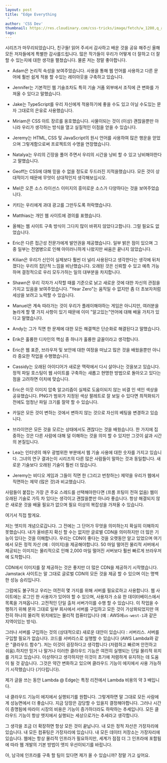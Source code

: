```yaml
---
layout: post
title: "Edge Everything
 "
author: 'CSS Dev'
thumbnail: https://res.cloudinary.com/css-tricks/image/fetch/w_1200,q_auto,f_auto/https://css-tricks.com/wp-content/uploads/2020/12/Screen-Shot-2020-12-22-at-1.33.47-PM.png
tags: 
---
```



시리즈가 마무리되었습니다, 친구들!
 읽어 주셔서 감사하고 배운 것을 공유 해주신 올해 모든 저자들에게 특별한 감사를드립니다.
 많은 작가들이 우리가 어떻게 더 잘하고 더 잘할 수 있는지에 대한 생각을 펼쳤습니다. 물론 저는 정말 좋아합니다.
 

- Adam은 논리적 속성을 보여주었습니다. 사용을 통해 웹 언어를 사용하고 다른 문어에 훨씬 쉽게 적용 할 수있는 레이아웃을 구축하고 있습니다.
 
- Jennifer는 기본적인 웹 기술조차도 특히 기술 거품 외부에서 조직에 큰 변화를 가져올 수 있다고 말했습니다.
 
- Jake는 TypeScript를 우리 자신에게 적용하기에 좋을 수도 있고 아닐 수도있는 문자 그대로의 은유로 사용했습니다.
 
- Miriam은 CSS 아트 장르를 옹호했습니다.
 사물이되는 것이 (이상) 괜찮을뿐만 아니라 우리가 생각하는 방식을 열고 실질적인 이점을 얻을 수 있습니다.
 
- Jeremy는 HTML, CSS 및 JavaScript의 원시 언어를 사용하여 많은 행운을 얻었으며 그렇게함으로써 프로젝트의 수명을 연장했습니다.
 
- Natalya는 우리의 긴장을 풀어 주면서 우리의 시간을 낭비 할 수 있고 낭비해야한다고 말했습니다.
 
- Geoff는 CSS에 대해 믿을 수 없을 정도로 두드러진 지적을했습니다.
 모든 것이 상대적이기 때문에 무엇이 상대적인지 생각해보십시오.
 
- Mel은 오픈 소스 라이선스 이미지의 흥미로운 소스가 다양하다는 것을 보여주었습니다.
 
- 키티는 우리에게 과대 광고를 그만두도록 허락했습니다.
 
- Matthias는 개인 웹 사이트에 경의를 표했습니다.
 
- 올해는 웹 사이트 구축 방식이 그다지 많이 바뀌지 않았다고합니다. 그럴 필요도 없었습니다.
 
- Eric은 다른 접근성 전문가에게 발언권을 제공했습니다.
 일부 밝은 점이 있으며 그중 일부는 전염병으로 인해 아이러니하게 나왔지만 싸움은 끝나지 않았습니다.
 
- Kilian은 우리가 신인이 실제보다 훨씬 더 널리 사용된다고 생각한다는 생각에 뒤처 졌다는 우리의 집단적 느낌을 비난했습니다.
 오래된 것은 신뢰할 수 있고 예측 가능하며 결정적으로 우리 모두가하는 일의 대부분을 차지합니다.
 
- Shawn은 우리 각자가 시작할 때를 기준으로 낡고 새로운 것에 대한 자신의 관점을 가지고 있음을 보여주었습니다.
 "Year Zero"는 움직일 수 없지만 좀 더 초보자처럼 세상을 보려고 노력할 수 있습니다.
 
- Manuel은 계속 따라가는 것이 우리가 플레이해야하는 게임은 아니지만, 여러분을 놀라게 할 몇 가지 사항이 있기 때문에 이미 "알고있는"언어에 대해 배울 가치가 있다고 말했습니다.
 
- Andy는 그가 직면 한 문제에 대한 모든 해결책은 단순화로 해결된다고 말했습니다.
 
- Erik은 훌륭한 디자인의 핵심 중 하나가 훌륭한 글꼴이라고 생각합니다.
 
- Eric은 웹 표준, 브라우저 및 보안에 대한 여정을 떠났고 많은 것을 배웠을뿐만 아니라 중요한 작업을 수행했습니다.
 
- Cassidy는 오래된 아이디어가 새로운 맥락에서 다시 살아나는 것을보고 있습니다. 정적 파일 호스팅이 웹 사이트를 구축하는 새롭고 현명한 방법으로 돌아오고 있다는 점을 고려하면 이치에 맞습니다.
 
- Eric은 이웃 이미지 압축 알고리즘이 실제로 도움이되지 않는 비결 인 색인 색상을 공유했습니다.
 PNG가 범위가 지정된 색상 팔레트로 잘 보일 수 있다면 최적화되기 전에도 엄청난 파일 크기를 절약 할 수 있습니다.
 
- 카일은 모든 것이 변하는 것에서 변하지 않는 것으로 자신의 베팅을 변경하고 있습니다.
 
- 브라이언은 모든 것을 모르는 상태에서도 괜찮다는 것을 배웠습니다.
 한 가지에 집중하는 것은 다른 사람에 대해 덜 이해하는 것을 의미 할 수 있지만 그것이 삶과 시간의 본질입니다.
 
- Lea는 인터넷의 매우 광범위한 부분에서 웹 기술 사용에 대한 숫자를 가지고 있습니다.
 그녀의 연구 결과는이 시리즈의 다른 많은 사람들이 말하는 것과 동일합니다. 새로운 기술보다 오래된 기술이 훨씬 더 많습니다.
 
- Jeremy는 비디오 게임과 그들이 직면 한 (그리고 번창하는) 제약을 우리가 웹에서 직면하는 제약 (많은 것)과 비교했습니다.
 

사람들이 붙잡는 가장 큰 주요 스레드를 선택해야한다면 (프롬 프팅이 전혀 없음) 웹이 오래된 기술로 가득 차 있다는 생각이고 괜찮을뿐만 아니라 좋습니다.
 항상 해결되지 않은 새로운 것을 배울 필요가 없으며 필요 이상의 복잡성을 가져올 수 있습니다.
 

여기서 직접 할게요.
 

저는 엣지의 개념으로갑니다.
 그 전에는 그 단어가 무엇을 의미하는지 확실히 이해하지 못했습니다.
 내가 올바른지 확신 할 수는 없지만 글로벌 CDN을 의미하지만 더 많은 기능이 있다는 것을 이해합니다.
 우리는 CDN이 좋다는 것을 오랫동안 알고 있었으며 여기에서 모든 정적 자산 (예 : 이미지)을 제공해야합니다.
 50 마일 떨어진 물리적 서버에서 제공되는 이미지는 물리적으로 인해 2,000 마일 떨어진 서버보다 훨씬 빠르게 브라우저에 도착합니다.
 

CDN에서 이미지를 잘 제공하는 것은 좋지만 더 많은 CDN을 제공하기 시작했습니다.
 Jamstack 사이트는 말 그대로 글로벌 CDN의 모든 것을 제공 할 수 있으며 이는 명백한 성능 승리입니다.
 

그럼에도 불구하고 우리는 여전히 몇 가지를 위해 서버를 필요로하고 사용합니다.
 웹 사이트에는 로그인 한 사용자가 있어야 할 수 있으며, 사용자가 소유 한 데이터베이스에서 목록을 가져옵니다.
 고전적인 단일 출처 서버가이를 수행 할 수 있습니다.
 이 작업을 수행하기 위해 문자 그대로 일부 회사에서 서버를 구입하고 모든 것이 가상화되었지만 여전히 하나의 물리적 위치에있는 물리적 컴퓨터입니다 (예 : AWS에`us-west-1`과 같은 지역이있는 방식).
 

그러나 서버를 구입하는 것의 (상대적으로) 새로운 대안이 있습니다 : 서버리스.
 서버를 구입할 필요가 없습니다.
 코드를 서버리스로 실행할 수 있습니다 (AWS Lambda와 같은 "클라우드 함수").
 저는 이것이 굉장하다고 생각합니다 (저렴하고 빠르며 안전하고 쉬움).하지만 믿거 나 말거나 이러한 클라우드 기능은 여전히 실행되는 단일 물리적 위치를 가지고 있습니다.
 이상하다고 생각하지만 이것이 초기에 저렴하게 유지하는 데 도움이 될 것 같습니다.
 그것은 약간 변화하고 있으며 클라우드 기능이 에지에서 사용 가능하기 시작했습니다 (기다립니다).
 

제가 글을 쓰는 동안 Lambda @ Edge는 특정 리전에서 Lambda 비용의 약 3 배입니다.
 

내 클라우드 기능이 에지에서 실행되기를 원합니다.
 그렇게하면 말 그대로 모든 사람에게 성능면에서 더 좋습니다.
 지금 당장은 감당할 수 있을지 결정해야합니다.
 그러나 시간이 증명됨에 따라이 시장의 비용은 기능이 증가하더라도 하락하는 추세입니다.
 모든 클라우드 기능이 항상 엣지에서 실행되는 세상으로가는 추세라고 생각합니다.
 

그 생각을 조금 더 확장하면 항상 모든 것이 끝납니다.
 내 모든 정적 자산은 가장자리에 있습니다.
 내 모든 컴퓨팅은 가장자리에 있습니다.
 내 모든 데이터 저장소는 가장자리에 있습니다.
 웹에는 항상 물리적 인프라가 필요하지만, 세계가 점점 더 그 인프라에 포함됨에 따라 웹 개발의 기본 방법이 엣지 우선이되기를 바랍니다.
 

아, 남극에 인프라를 구축 할 팀이 있다면 제가 올 수 있습니까?
 정말 가고 싶어요.
 